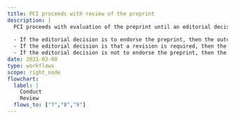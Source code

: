 ```yaml
---
title: PCI proceeds with review of the preprint
description: |
  PCI proceeds with evaluation of the preprint until an editorial decision is reached. The authors are emailed to inform them of the decision and to share the reviews with them. There are three possible outcomes:
  
  - If the editorial decision is to endorse the preprint, then the outcome is published on the PCI site and *AnnounceReview* and *AnnounceEndorsement* notifications are sent.
  - If the editorial decision is that a revision is required, then the author is emailed to explain that resubmission will have to be made through the repository (as before). A *TentativeReject* notification is sent.
  - If the editorial decision is not to endorse the preprint, then the author is emailed to inform them of the decision and a *Reject* notification is sent.
date: 2021-03-08
type: workflows
scope: right_node
flowchart:
  label: |
    Conduct
    Review
  flows_to: ["7","8","9"]
---
```



